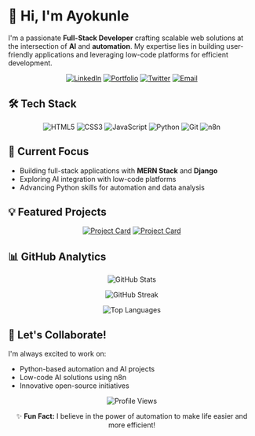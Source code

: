 # 👋 Hi, I'm Ayokunle

I'm a passionate **Full-Stack Developer** crafting scalable web solutions at the intersection of **AI** and **automation**. My expertise lies in building user-friendly applications and leveraging low-code platforms for efficient development.

<div align="center">
  
[![LinkedIn](https://img.shields.io/badge/LinkedIn-0077B5?style=for-the-badge&logo=linkedin&logoColor=white)](https://www.linkedin.com/in/ayothedoc)
[![Portfolio](https://img.shields.io/badge/Portfolio-4CAF50?style=for-the-badge&logo=google-chrome&logoColor=white)](https://www.ayothedoc.com/)
[![Twitter](https://img.shields.io/badge/X-000000?style=for-the-badge&logo=x&logoColor=white)](https://x.com/ayothedoc)
[![Email](https://img.shields.io/badge/Gmail-D14836?style=for-the-badge&logo=gmail&logoColor=white)](mailto:ayothedoc3@gmail.com)

</div>

## 🛠️ Tech Stack

<div align="center">

![HTML5](https://img.shields.io/badge/HTML5-E34F26?style=for-the-badge&logo=html5&logoColor=white)
![CSS3](https://img.shields.io/badge/CSS3-1572B6?style=for-the-badge&logo=css3&logoColor=white)
![JavaScript](https://img.shields.io/badge/JavaScript-F7DF1E?style=for-the-badge&logo=javascript&logoColor=black)
![Python](https://img.shields.io/badge/Python-3776AB?style=for-the-badge&logo=python&logoColor=white)
![Git](https://img.shields.io/badge/Git-F05032?style=for-the-badge&logo=git&logoColor=white)
![n8n](https://img.shields.io/badge/n8n-41BDF5?style=for-the-badge&logo=n8n&logoColor=white)

</div>

## 🌱 Current Focus

- Building full-stack applications with **MERN Stack** and **Django**
- Exploring AI integration with low-code platforms
- Advancing Python skills for automation and data analysis

## 💡 Featured Projects

<div align="center">

[![Project Card](https://github-readme-stats.vercel.app/api/pin/?username=ayothedoc3&repo=project-name-1&theme=tokyonight)](https://github.com/ayothedoc3/project-name-1)
[![Project Card](https://github-readme-stats.vercel.app/api/pin/?username=ayothedoc3&repo=project-name-2&theme=tokyonight)](https://github.com/ayothedoc3/project-name-2)

</div>

## 📊 GitHub Analytics

<div align="center">
  
![GitHub Stats](https://github-readme-stats.vercel.app/api?username=ayothedoc3&show_icons=true&theme=tokyonight&hide_border=true&count_private=true&bg_color=0D1117)
  
![GitHub Streak](https://github-readme-streak-stats.herokuapp.com/?user=ayothedoc3&theme=tokyonight&hide_border=true&background=0D1117)
  
![Top Languages](https://github-readme-stats.vercel.app/api/top-langs/?username=ayothedoc3&layout=compact&theme=tokyonight&hide_border=true&bg_color=0D1117)

</div>

## 🤝 Let's Collaborate!

I'm always excited to work on:
- Python-based automation and AI projects
- Low-code AI solutions using n8n
- Innovative open-source initiatives

<div align="center">
  
![Profile Views](https://komarev.com/ghpvc/?username=ayothedoc3&color=blueviolet&style=flat-square)

✨ **Fun Fact:** I believe in the power of automation to make life easier and more efficient!

</div>
